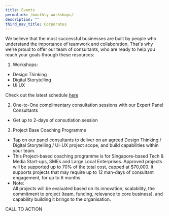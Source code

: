 ```yaml
---
title: Events
permalink: /monthly-workshops/
description: ""
third_nav_title: Corporates
---
```



We believe that the most successful businesses are built by people who understand the importance of teamwork and collaboration. That's why we're proud to offer our team of consultants, who are ready to help you reach your goals through these resources: 

1. Workshops: 
* Design Thinking 
* Digital Storytelling 
* UI UX 

Check out the latest schedule [here](staging.d3nusvu8peabav.amplifyapp.com/monthly-workshops/)

2. One-to-One complimentary consultation sessions with our Expert Panel Consultants 
* Get up to 2-days of consutlation session 

3.  Project Base Coaching Programme
* Tap on our panel consultants to deliver on an agreed Design Thinking / Digital Storytelling / UI-UX project scope, and build capabilities within your team. 
* This Project-based coaching programme is for Singapore-based Tech & Media Start-ups, SMEs and Large Local Enterprises. Approved projects will be supported up to 70% of the total cost, capped at $70,000. It supports projects that may require up to 12 man-days of consultant engagement, for up to 6 months.
* Note: <br>All projects will be evaluated based on its innovation, scalability, the commitment to project (team, funding, relevance to core business), and capability building it brings to the organisation.</br> 

CALL TO ACTION